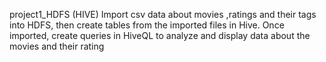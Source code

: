 project1_HDFS (HIVE)
 Import csv data about movies ,ratings and their tags into HDFS, then create tables from the imported files in Hive. 
Once imported, create queries in HiveQL to analyze and display data about the movies and their rating
